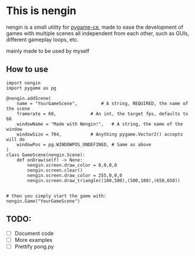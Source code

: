 # This is nengin

nengin is a small utility for [pygame-ce](https://github.com/pygame-community/pygame-ce), made to ease the development of games with multiple scenes all independent from each other, such as GUIs, different gameplay loops, etc.

mainly made to be used by myself

## How to use
```python3
import nengin
import pygame as pg

@nengin.addScene(
	name = "YourGameScene",			# A string, REQUIRED, the name of the scene
	framerate = 60,				# An int, the target fps, defaults to 60
	windowName = "Made with Nengin!",	# A string, the name of the window
	windowSize = 704, 			# Anything pygame.Vector2() accepts will do
	windowPos = pg.WINDOWPOS_UNDEFINED,	# Same as above
)
class GameScene(nengin.Scene):
	def onDraw(self) -> None:
		nengin.screen.draw_color = 0,0,0,0
		nengin.screen.clear()
		nengin.screen.draw_color = 255,0,0,0
		nengin.screen.draw_triangle((100,500),(500,100),(650,650))


# then you simply start the game with:
nengin.Game("YourGameScene")
```

## TODO:
- [ ] Document code
- [ ] More examples
- [ ] Prettify pong.py
